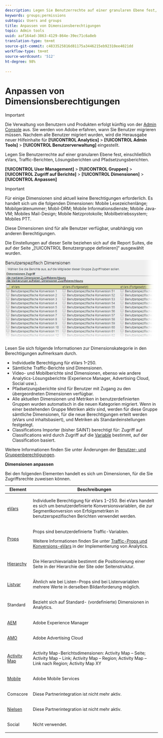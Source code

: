 ```yaml
---
description: Legen Sie Benutzerrechte auf einer granularen Ebene fest, einschließlich eVars, Traffic-Berichten, Lösungsberichten und Pfadsetzungsberichten.
keywords: groups;permissions
subtopic: Users and groups
title: Anpassen von Dimensionsberechtigungen
topic: Admin tools
uuid: aaf164ad-3863-4129-864e-39ec71c6a8eb
translation-type: tm+mt
source-git-commit: c4833525816d81175a3446215eb92310ee4021dd
workflow-type: tm+mt
source-wordcount: '512'
ht-degree: 98%

---
```



# Anpassen von Dimensionsberechtigungen

>[!IMPORTANT]
>
>Die Verwaltung von Benutzern und Produkten erfolgt künftig von der [Admin Console](https://helpx.adobe.com/de/enterprise/using/admin-console.html) aus. Sie werden von Adobe erfahren, wann Sie Benutzer migrieren müssen. Nachdem alle Benutzer migriert wurden, wird die Herausgabe neuer Hilfeinhalte für **[!UICONTROL Analytics]** > **[!UICONTROL Admin Tools]** > **[!UICONTROL Benutzerverwaltung]** eingestellt.

Legen Sie Benutzerrechte auf einer granularen Ebene fest, einschließlich eVars, Traffic-Berichten, Lösungsberichten und Pfadsetzungsberichten.

**[!UICONTROL User Management]** > **[!UICONTROL Gruppen]** > **[!UICONTROL Zugriff auf Berichte]** > **[!UICONTROL Dimensionen]** > **[!UICONTROL Anpassen]**

>[!IMPORTANT]
>
>Für einige Dimensionen sind aktuell keine Berechtigungen erforderlich. Es handelt sich um die folgenden Dimensionen: Mobile Lesezeichenlänge; Mobilgerätenummer; Mobil-DRM; Mobile Informationsdienste; Mobile Java-VM; Mobiles Mail-Design; Mobile Netzprotokolle; Mobilbetriebssystem; Mobiles PTT.
>
>Diese Dimensionen sind für alle Benutzer verfügbar, unabhängig von anderen Berechtigungen.

Die Einstellungen auf dieser Seite beziehen sich auf die Report Suites, die auf der Seite „[!UICONTROL Benutzergruppe definieren]“ ausgewählt wurden.

![](assets/permissions-dimensions.png)

Lesen Sie sich folgende Informationen zur Dimensionskategorie in den Berechtigungen aufmerksam durch.

* Individuelle Berechtigung für eVars 1–250.
* Sämtliche Traffic-Berichte sind Dimensionen.
* Video- und Mobilberichte sind Dimensionen, ebenso wie andere Analytics-Lösungsberichte (Experience Manager, Advertising Cloud, Social usw.).
* Pfadsetzungsberichte sind für Benutzer mit Zugang zu den übergeordneten Dimensionen verfügbar.
* Alle aktuellen Dimensionen und Metriken in benutzerdefinierten Gruppen wurden automatisch in die neuen Kategorien migriert. Wenn in einer bestehenden Gruppe Metriken aktiv sind, werden für diese Gruppe sämtliche Dimensionen, für die neue Berechtigungen erteilt werden (eVars und inhaltsbasiert), und Metriken als Standardeinstellungen festgelegt.
* Classifications Importer (bisher SAINT) berechtigt für: Zugriff auf Classifications wird durch Zugriff auf die [Variable](https://docs.adobe.com/content/help/de-DE/analytics/components/classifications/c-classifications.html) bestimmt, auf der Classification basiert.

Weitere Informationen finden Sie unter Änderungen der [Benutzer- und Gruppenberechtigungen](https://docs.adobe.com/content/help/de-DE/analytics/admin/user-product-management/user-management/permissions-changes.html).

**Dimensionen anpassen**

Bei den folgenden Elementen handelt es sich um Dimensionen, für die Sie Zugriffsrechte zuweisen können.

<table id="table_F37D74A1619A4560A5F5651E855DAF1C"> 
 <thead> 
  <tr> 
   <th colname="col1" class="entry"> Element </th> 
   <th colname="col2" class="entry"> Beschreibungen </th> 
  </tr> 
 </thead>
 <tbody> 
  <tr> 
   <td colname="col1"> <p> <a href="/help/admin/admin/conversion-var-admin/conversion-var-admin.md"> eVars </a> </p> </td> 
   <td colname="col2"> <p>Individuelle Berechtigung für eVars 1–250. Bei eVars handelt es sich um benutzerdefinierte Konversionsvariablen, die zur Segmentkonversion von Erfolgsmetriken in benutzerspezifischen Berichten verwendet werden. </p> </td> 
  </tr> 
  <tr> 
   <td colname="col1"> <p> <a href="https://docs.adobe.com/content/help/de-DE/analytics/implementation/vars/page-vars/evar.html"> Props </a> </p> </td> 
   <td colname="col2"> <p>Props sind benutzerdefinierte Traffic-Variablen. </p> <p>Weitere Informationen finden Sie unter <a href="https://docs.adobe.com/content/help/de-DE/analytics/implementation/vars/page-vars/evar.html">Traffic-Props und Konversions-eVars</a> in der Implementierung von Analytics. </p> </td> 
  </tr> 
  <tr> 
   <td colname="col1"> <p> <a href="https://docs.adobe.com/content/help/de-DE/analytics/implementation/vars/page-vars/page-variables.html"> Hierarchy </a> </p> </td> 
   <td colname="col2"> <p> Die Hierarchievariable bestimmt die Positionierung einer Seite in der Hierarchie der Site oder Seitenstruktur. </p> </td> 
  </tr> 
  <tr> 
   <td colname="col1"> <p> <a href="https://docs.adobe.com/content/help/de-DE/analytics/implementation/vars/page-vars/page-variables.html"> Listvar </a> </p> </td> 
   <td colname="col2"> <p> Ähnlich wie bei Listen-Props sind bei Listenvariablen mehrere Werte in derselben Bildanforderung möglich. </p> </td> 
  </tr> 
  <tr> 
   <td colname="col1"> <p>Standard </p> </td> 
   <td colname="col2"> <p>Bezieht sich auf Standard- (vordefinierte) Dimensionen in Analytics. </p> </td> 
  </tr> 
  <tr> 
   <td colname="col1"> <p> <a href="https://helpx.adobe.com/de/support/experience-manager.html"> AEM </a> </p> </td> 
   <td colname="col2"> <p>Adobe Experience Manager </p> </td> 
  </tr> 
  <tr> 
   <td colname="col1"> <p> <a href="https://helpx.adobe.com/de/support/advertising-cloud.html"> AMO </a> </p> </td> 
   <td colname="col2"> <p>Adobe Advertising Cloud </p> </td> 
  </tr> 
  <tr> 
   <td colname="col1"> <p> <a href="https://docs.adobe.com/content/help/de-DE/analytics/analyze/activity-map/activity-map.html"> Activity Map </a> </p> </td> 
   <td colname="col2"> <p> Activity Map-Berichtsdimensionen: Activity Map – Seite; Activity Map – Link; Activity Map – Region; Activity Map – Link nach Region; Activity Map XY </p> </td> 
  </tr> 
  <tr> 
   <td colname="col1"> <p> <a href="https://docs.adobe.com/content/help/de-DE/media-analytics/using/media-overview.html"> Mobile </a> </p> </td> 
   <td colname="col2"> <p>Adobe Mobile Services </p> </td> 
  </tr> 
  <tr> 
   <td colname="col1"> <p> Comscore </p> </td> 
   <td colname="col2"> <p>Diese Partnerintegration ist nicht mehr aktiv. </p> </td> 
  </tr> 
  <tr> 
   <td colname="col1"> <p> <a href="https://docs.adobe.com/content/help/de-DE/media-analytics/using/media-overview.html"> Nielsen </a> </p> </td> 
   <td colname="col2"> <p>Diese Partnerintegration ist nicht mehr aktiv. </p> </td> 
  </tr> 
  <tr> 
   <td colname="col1"> <p> Social </p> </td> 
   <td colname="col2"> <p>Nicht verwendet. </p> </td> 
  </tr> 
 </tbody> 
</table>
